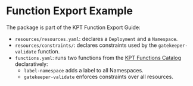 # Function Export Example

The package is part of the KPT Function Export Guide:

- `resources/resources.yaml`: declares a `Deployment` and a `Namespace`.
- `resources/constraints/`: declares constraints used by the `gatekeeper-validate` function.
- `functions.yaml`: runs two functions from the [KPT Functions Catalog](../../catalog) declaratively:
  - `label-namespace` adds a label to all Namespaces.
  - `gatekeeper-validate` enforces constraints over all resources.
